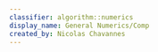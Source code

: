 ```yaml
---
classifier: algorithm::numerics
display_name: General Numerics/Comp
created_by: Nicolas Chavannes
---
```

